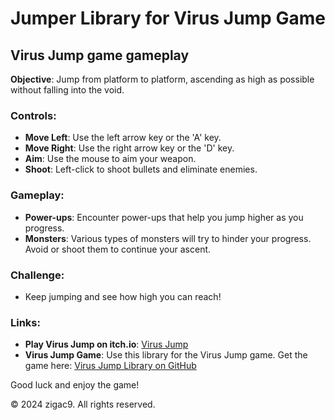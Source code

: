 # Jumper Library for Virus Jump Game

## Virus Jump game gameplay

**Objective**: Jump from platform to platform, ascending as high as possible without falling into the void.

### Controls:
- **Move Left**: Use the left arrow key or the 'A' key.
- **Move Right**: Use the right arrow key or the 'D' key.
- **Aim**: Use the mouse to aim your weapon.
- **Shoot**: Left-click to shoot bullets and eliminate enemies.

### Gameplay:
- **Power-ups**: Encounter power-ups that help you jump higher as you progress.
- **Monsters**: Various types of monsters will try to hinder your progress. Avoid or shoot them to continue your ascent.

### Challenge:
- Keep jumping and see how high you can reach!

### Links:
- **Play Virus Jump on itch.io**: [Virus Jump](https://zigac24.itch.io/virus-jump)
- **Virus Jump Game**: Use this library for the Virus Jump game. Get the game here: [Virus Jump Library on GitHub](https://github.com/zigac9/VirusJump)

Good luck and enjoy the game!

© 2024 zigac9. All rights reserved.
